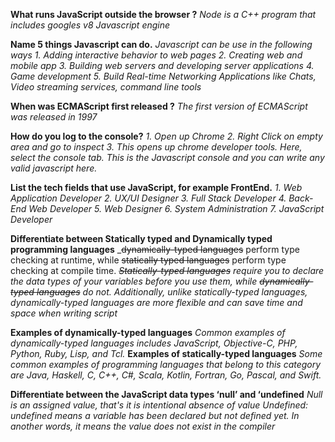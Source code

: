 **What runs JavaScript outside the browser ?**
_Node is a C++ program that includes googles v8 Javascript engine_

**Name 5 things Javascript can do.**
_Javascript can be use in the following ways_
_1.  Adding interactive behavior to web pages_
_2.  Creating web and mobile app_
_3.  Building web servers and developing server applications_
_4.  Game development_
_5.  Build Real-time Networking Applications like Chats, Video streaming services, command line tools_

**When was ECMAScript first released ?**
_The first version of ECMAScript was released in 1997_

**How do you log to the console?**
_1. Open up Chrome_
_2. Right Click on  empty area and go to inspect_
_3. This opens up chrome developer tools. Here, select the console tab. This is the Javascript console and you can write any valid javascript here._

**List the tech fields that use JavaScript, for example FrontEnd.**
_1.  Web Application Developer_
_2.  UX/UI Designer_
_3.  Full Stack Developer_
_4.  Back-End Web Developer_
_5.  Web Designer_
_6.  System Administration_
_7.  JavaScript Developer_

**Differentiate between Statically typed and Dynamically typed programming languages**
_~~dynamically-typed languages~~ perform type checking at runtime, while ~~statically typed languages~~ perform type checking at compile time.
_~~Statically-typed languages~~ require you to declare the data types of your variables before you use them, while ~~dynamically-typed languages~~ do not._
_Additionally, unlike statically-typed languages, dynamically-typed languages are more flexible and can save time and space when writing script_

**Examples of dynamically-typed languages**
_Common examples of dynamically-typed languages includes JavaScript, Objective-C, PHP, Python, Ruby, Lisp, and Tcl._
**Examples of statically-typed languages**
_Some common examples of programming languages that belong to this category are Java, Haskell, C, C++, C#, Scala, Kotlin, Fortran, Go, Pascal, and Swift._

**Differentiate between the JavaScript data types ‘null’ and ‘undefined**
_Null is an assigned value, that's it is intentional absence of value_
_Undefined: undefined means a variable has been declared but not defined yet. In another words, it means the value does not exist in the compiler_
